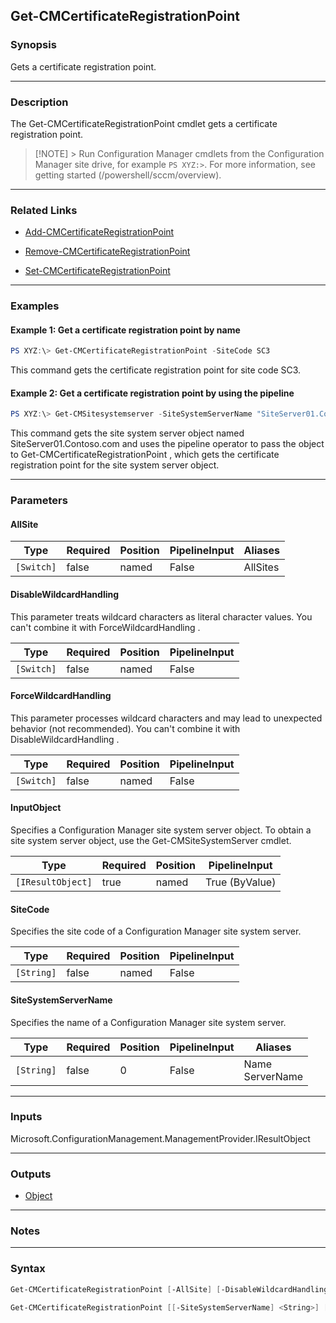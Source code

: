 Get-CMCertificateRegistrationPoint
----------------------------------




### Synopsis
Gets a certificate registration point.



---


### Description

The Get-CMCertificateRegistrationPoint cmdlet gets a certificate registration point.



> [!NOTE] > Run Configuration Manager cmdlets from the Configuration Manager site drive, for example `PS XYZ:>`. For more information, see getting started (/powershell/sccm/overview).



---


### Related Links
* [Add-CMCertificateRegistrationPoint](Add-CMCertificateRegistrationPoint)



* [Remove-CMCertificateRegistrationPoint](Remove-CMCertificateRegistrationPoint)



* [Set-CMCertificateRegistrationPoint](Set-CMCertificateRegistrationPoint)





---


### Examples
#### Example 1: Get a certificate registration point by name
```PowerShell
PS XYZ:\> Get-CMCertificateRegistrationPoint -SiteCode SC3
```
This command gets the certificate registration point for site code SC3.
#### Example 2: Get a certificate registration point by using the pipeline
```PowerShell
PS XYZ:\> Get-CMSitesystemserver -SiteSystemServerName "SiteServer01.Contoso.com" | Get-CMCertificateRegistrationPoint
```
This command gets the site system server object named SiteServer01.Contoso.com and uses the pipeline operator to pass the object to Get-CMCertificateRegistrationPoint , which gets the certificate registration point for the site system server object.


---


### Parameters
#### **AllSite**








|Type      |Required|Position|PipelineInput|Aliases |
|----------|--------|--------|-------------|--------|
|`[Switch]`|false   |named   |False        |AllSites|



#### **DisableWildcardHandling**

This parameter treats wildcard characters as literal character values. You can't combine it with ForceWildcardHandling .






|Type      |Required|Position|PipelineInput|
|----------|--------|--------|-------------|
|`[Switch]`|false   |named   |False        |



#### **ForceWildcardHandling**

This parameter processes wildcard characters and may lead to unexpected behavior (not recommended). You can't combine it with DisableWildcardHandling .






|Type      |Required|Position|PipelineInput|
|----------|--------|--------|-------------|
|`[Switch]`|false   |named   |False        |



#### **InputObject**

Specifies a Configuration Manager site system server object. To obtain a site system server object, use the Get-CMSiteSystemServer cmdlet.






|Type             |Required|Position|PipelineInput |
|-----------------|--------|--------|--------------|
|`[IResultObject]`|true    |named   |True (ByValue)|



#### **SiteCode**

Specifies the site code of a Configuration Manager site system server.






|Type      |Required|Position|PipelineInput|
|----------|--------|--------|-------------|
|`[String]`|false   |named   |False        |



#### **SiteSystemServerName**

Specifies the name of a Configuration Manager site system server.






|Type      |Required|Position|PipelineInput|Aliases            |
|----------|--------|--------|-------------|-------------------|
|`[String]`|false   |0       |False        |Name<br/>ServerName|





---


### Inputs
Microsoft.ConfigurationManagement.ManagementProvider.IResultObject





---


### Outputs
* [Object](https://learn.microsoft.com/en-us/dotnet/api/System.Object)






---


### Notes




---


### Syntax
```PowerShell
Get-CMCertificateRegistrationPoint [-AllSite] [-DisableWildcardHandling] [-ForceWildcardHandling] -InputObject <IResultObject> [<CommonParameters>]
```
```PowerShell
Get-CMCertificateRegistrationPoint [[-SiteSystemServerName] <String>] [-AllSite] [-DisableWildcardHandling] [-ForceWildcardHandling] [-SiteCode <String>] [<CommonParameters>]
```
